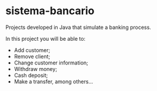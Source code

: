 # sistema-bancario
Projects developed in Java that simulate a banking process.

In this project you will be able to:

- Add customer;
- Remove client;
- Change customer information;
- Withdraw money;
- Cash deposit;
- Make a transfer, among others...
